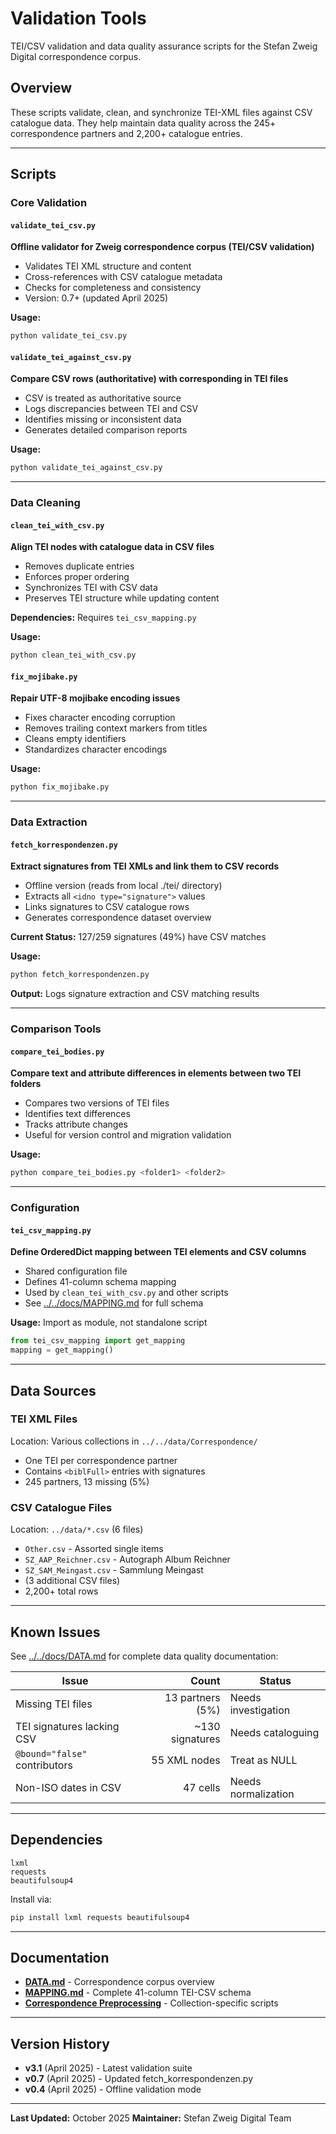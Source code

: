 # Validation Tools

TEI/CSV validation and data quality assurance scripts for the Stefan Zweig Digital correspondence corpus.

## Overview

These scripts validate, clean, and synchronize TEI-XML files against CSV catalogue data. They help maintain data quality across the 245+ correspondence partners and 2,200+ catalogue entries.

---

## Scripts

### Core Validation

#### `validate_tei_csv.py`
**Offline validator for Zweig correspondence corpus (TEI/CSV validation)**

- Validates TEI XML structure and content
- Cross-references with CSV catalogue metadata
- Checks for completeness and consistency
- Version: 0.7+ (updated April 2025)

**Usage:**
```bash
python validate_tei_csv.py
```

#### `validate_tei_against_csv.py`
**Compare CSV rows (authoritative) with corresponding <biblFull> in TEI files**

- CSV is treated as authoritative source
- Logs discrepancies between TEI and CSV
- Identifies missing or inconsistent data
- Generates detailed comparison reports

**Usage:**
```bash
python validate_tei_against_csv.py
```

---

### Data Cleaning

#### `clean_tei_with_csv.py`
**Align TEI <biblFull> nodes with catalogue data in CSV files**

- Removes duplicate entries
- Enforces proper ordering
- Synchronizes TEI with CSV data
- Preserves TEI structure while updating content

**Dependencies:** Requires `tei_csv_mapping.py`

**Usage:**
```bash
python clean_tei_with_csv.py
```

#### `fix_mojibake.py`
**Repair UTF-8 mojibake encoding issues**

- Fixes character encoding corruption
- Removes trailing context markers from titles
- Cleans empty identifiers
- Standardizes character encodings

**Usage:**
```bash
python fix_mojibake.py
```

---

### Data Extraction

#### `fetch_korrespondenzen.py`
**Extract signatures from TEI XMLs and link them to CSV records**

- Offline version (reads from local ./tei/ directory)
- Extracts all `<idno type="signature">` values
- Links signatures to CSV catalogue rows
- Generates correspondence dataset overview

**Current Status:** 127/259 signatures (49%) have CSV matches

**Usage:**
```bash
python fetch_korrespondenzen.py
```

**Output:** Logs signature extraction and CSV matching results

---

### Comparison Tools

#### `compare_tei_bodies.py`
**Compare text and attribute differences in <body> elements between two TEI folders**

- Compares two versions of TEI files
- Identifies text differences
- Tracks attribute changes
- Useful for version control and migration validation

**Usage:**
```bash
python compare_tei_bodies.py <folder1> <folder2>
```

---

### Configuration

#### `tei_csv_mapping.py`
**Define OrderedDict mapping between TEI elements and CSV columns**

- Shared configuration file
- Defines 41-column schema mapping
- Used by `clean_tei_with_csv.py` and other scripts
- See [../../docs/MAPPING.md](../../docs/MAPPING.md) for full schema

**Usage:** Import as module, not standalone script

```python
from tei_csv_mapping import get_mapping
mapping = get_mapping()
```

---

## Data Sources

### TEI XML Files
Location: Various collections in `../../data/Correspondence/`
- One TEI per correspondence partner
- Contains `<biblFull>` entries with signatures
- 245 partners, 13 missing (5%)

### CSV Catalogue Files
Location: `../data/*.csv` (6 files)
- `Other.csv` - Assorted single items
- `SZ_AAP_Reichner.csv` - Autograph Album Reichner
- `SZ_SAM_Meingast.csv` - Sammlung Meingast
- (3 additional CSV files)
- 2,200+ total rows

---

## Known Issues

See [../../docs/DATA.md](../../docs/DATA.md) for complete data quality documentation:

| Issue | Count | Status |
|-------|------:|--------|
| Missing TEI files | 13 partners (5%) | Needs investigation |
| TEI signatures lacking CSV | ~130 signatures | Needs cataloguing |
| `@bound="false"` contributors | 55 XML nodes | Treat as NULL |
| Non-ISO dates in CSV | 47 cells | Needs normalization |

---

## Dependencies

```
lxml
requests
beautifulsoup4
```

Install via:
```bash
pip install lxml requests beautifulsoup4
```

---

## Documentation

- **[DATA.md](../../docs/DATA.md)** - Correspondence corpus overview
- **[MAPPING.md](../../docs/MAPPING.md)** - Complete 41-column TEI-CSV schema
- **[Correspondence Preprocessing](../../data/Correspondence/preprocessing/)** - Collection-specific scripts

---

## Version History

- **v3.1** (April 2025) - Latest validation suite
- **v0.7** (April 2025) - Updated fetch_korrespondenzen.py
- **v0.4** (April 2025) - Offline validation mode

---

**Last Updated:** October 2025
**Maintainer:** Stefan Zweig Digital Team
